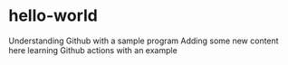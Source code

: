 # hello-world
Understanding Github with a sample program
Adding some new content here
learning Github actions with an example
